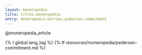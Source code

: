 ```yaml
---
layout: moneropedia
title: titles.moneropedia
entry: moneropedia.entries.pedersen-commitment
---
```


@moneropedia_article

{% t global.lang_tag %}
{% tf resources/moneropedia/pedersen-commitment.md %}
